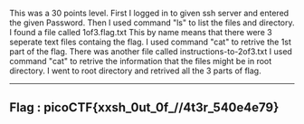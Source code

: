 This was a 30 points level.
First I logged in to given ssh server and entered the given Password.
Then I used command "ls" to list the files and directory.
I found a file called 1of3.flag.txt
This by name means that there were 3 seperate text files containg the flag.
I used command "cat" to retrive the 1st part of the flag.
There was another file called instructions-to-2of3.txt 
I used command "cat" to retrive the information that the files might be in root directory.
I went to root directory and retrived all the 3 parts of flag.

----------------------------------------
Flag : picoCTF{xxsh_0ut_0f_\/\/4t3r_540e4e79}
----------------------------------------

